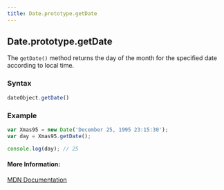 ```yaml
---
title: Date.prototype.getDate
---
```


## Date.prototype.getDate

The `getDate()` method returns the day of the month for the specified date according to local time.

### Syntax

```js
dateObject.getDate()
```

### Example

```js
var Xmas95 = new Date('December 25, 1995 23:15:30');
var day = Xmas95.getDate();

console.log(day); // 25
```

#### More Information:

[MDN Documentation](https://developer.mozilla.org/en-US/docs/Web/JavaScript/Reference/Global_Objects/Date/getDate)
